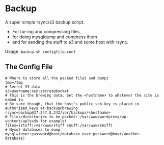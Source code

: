 Backup
======

A super simple rsync/s3 backup script.

* For tar-ing and compressing files,
* for doing mysqldump and compress them
* and for sending the stuff to s3 and some host with rsync.

Usage: ``backup.sh configfile.conf``

The Config File
---------------

	# Where to store all the packed filez and dumpz
	tmp=/tmp
	# Secret S3 data
	s3=username:key:secret@bucket
	# This is the brewing data. Set the <hostname> to whatever the site is named to.
	# Be sure though, that the host's public ssh-key is placed in authorized_keys at backup@brewing
	rsync=backup@37.247.8.242/var/backups/<hostname>
	# Files/directories to be packed: /var/www/wordpress/wp-content/uploads for example!
	files=(stuff:/var/www/stuff snuff:/var/www/snuff)
	# Mysql databases to dump
	mysql=(user:password@host/database user:password@host/another-database)

